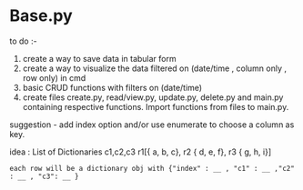 # Base.py

to do :- 
1) create a way to save data in tabular form
2) create a way to visualize the data filtered on (date/time , column only , row only) in cmd
3) basic CRUD functions with filters on (date/time)
4) create files create.py, read/view.py, update.py, delete.py and main.py containing respective functions. Import functions from files to main.py.

suggestion - add index option and/or use enumerate to choose a column as key.

idea :
    List of Dictionaries
            c1,c2,c3
        r1[{ a, b, c},
        r2 { d, e, f},
        r3 { g, h, i}]

        

    each row will be a dictionary obj with {"index" : __ , "c1" : __ ,"c2" : __ , "c3": __ }
